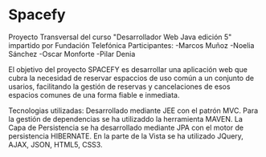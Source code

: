 # Spacefy
Proyecto Transversal del curso "Desarrollador Web Java edición 5" impartido por Fundación Telefónica
Participantes:
-Marcos Muñoz
-Noelia Sánchez
-Oscar Monforte
-Pilar Denia

El objetivo del proyecto SPACEFY es desarrollar una aplicación web que cubra la necesidad de reservar espaccios de uso común a un conjunto de usarios, facilitando la gestión de reservas y cancelaciones de esos espacios comunes de una forma fiable e inmediata.

Tecnologias utilizadas:
Desarrollado mediante JEE con el patrón MVC.
Para la gestión de dependencias se ha utilizaddo la herramienta MAVEN.
La Capa de Persistencia se ha desarrollado mediante JPA con el motor de persistencia HIBERNATE.
En la parte de la Vista se ha utilizado JQuery, AJAX, JSON, HTML5, CSS3.

